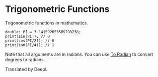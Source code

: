# Trigonometric Functions

Trigonometric functions in mathematics.

```
double: PI = 3.141592653589793238;
print(sin(PI)); // 0
print(cos(PI/2)); // 0
print(tan(PI/4)); // 1
```

Note that all arguments are in radians. You can use [To Radian](/lib/math/toRad) to convert degrees to radians.

Translated by DeepL